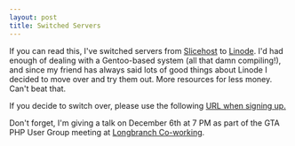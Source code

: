 ```yaml
--- 
layout: post
title: Switched Servers
---
```

<p>If you can read this, I've switched servers from <a href="http://www.slicehost.com">Slicehost</a> to <a href=http://www.linode.com">Linode</a>.  I'd had enough of dealing with a Gentoo-based system (all that damn compiling!), and since my friend has always said lots of good things about Linode I decided to move over and try them out.  More resources for less money.  Can't beat that.
</p>
<p>
If you decide to switch over, please use the following <a href="http://www.linode.com/?r=18e3668fcd2cde6529636a6d90874236c7f19581">URL when signing up.</a>
</p>
<p>Don't forget, I'm giving a talk on December 6th at 7 PM as part of the GTA PHP User Group meeting at <a href="http://www.longbranchcoworking">Longbranch Co-working</a>.
</p>
